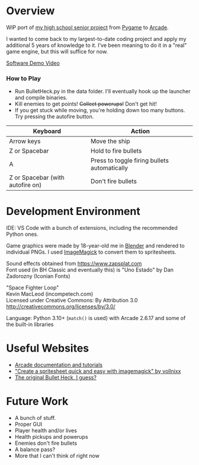 # Overview

WIP port of [my high school senior project](https://github.com/slaugaus/bullet-heck) from [Pygame](https://www.pygame.org/) to [Arcade](https://arcade.academy).

I wanted to come back to my largest-to-date coding project and apply my additional 5 years of knowledge to it. I've been meaning to do it in a "real" game engine, but this will suffice for now.

[Software Demo Video](https://www.youtube.com/watch?v=hVQwVYYdkds)

### How to Play
* Run BulletHeck.py in the data folder. I'll eventually hook up the launcher and compile binaries.
* Kill enemies to get points! ~~Collect powerups!~~ Don't get hit!
* If you get stuck while moving, you're holding down too many buttons. Try pressing the autofire button.

|Keyboard|Action|
|--|--|
|Arrow keys|Move the ship|
|Z or Spacebar|Hold to fire bullets|
|A|Press to toggle firing bullets automatically|
|Z or Spacebar (with autofire on)|Don't fire bullets|


# Development Environment

IDE: VS Code with a bunch of extensions, including the recommended Python ones.

Game graphics were made by 18-year-old me in [Blender](https://blender.org) and rendered to individual PNGs. I used [ImageMagick](https://imagemagick.org) to convert them to spritesheets.

Sound effects obtained from https://www.zapsplat.com  
Font used (in BH Classic and eventually this) is "Uno Estado" by Dan Zadorozny (Iconian Fonts)

"Space Fighter Loop"  
Kevin MacLeod (incompetech.com)  
Licensed under Creative Commons: By Attribution 3.0  
http://creativecommons.org/licenses/by/3.0/

Language: Python 3.10+ (`match()` is used) with Arcade 2.6.17 and some of the built-in libraries

# Useful Websites

* [Arcade documentation and tutorials](https://arcade.academy)
* ["Create a spritesheet quick and easy with imagemagick" by vollnixx](https://vollnixx.wordpress.com/2012/08/25/create-a-spritesheet-quick-and-easy-with-imagemagick/)
* [The original Bullet Heck, I guess?](https://github.com/slaugaus/bullet-heck)

# Future Work

* A bunch of stuff.
* Proper GUI
* Player health and/or lives
* Health pickups and powerups
* Enemies don't fire bullets
* A balance pass?
* More that I can't think of right now